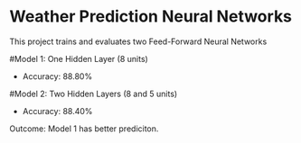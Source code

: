 # Weather Prediction Neural Networks
This project trains and evaluates two Feed-Forward Neural Networks

#Model 1: One Hidden Layer (8 units)
- Accuracy: 88.80%

#Model 2: Two Hidden Layers (8 and 5 units)
- Accuracy: 88.40%

Outcome: Model 1 has better prediciton.
